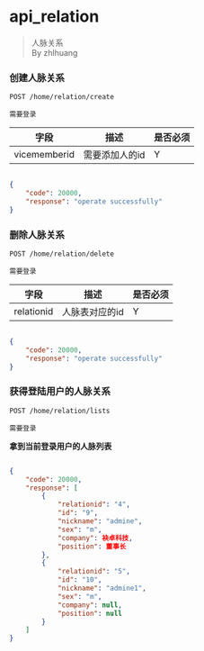 api_relation
===
>  人脉关系  
> By zhlhuang


### 创建人脉关系  
`POST /home/relation/create`  

`需要登录`  

字段  |描述 |  是否必须 
------------ | -------------| -------------
vicememberid | 需要添加人的id    | Y


```json

{
    "code": 20000,
    "response": "operate successfully"
}

```




### 删除人脉关系  
`POST /home/relation/delete` 

`需要登录`   

字段  |描述 |  是否必须 
------------ | -------------| -------------
relationid | 人脉表对应的id    | Y



```json

{
    "code": 20000,
    "response": "operate successfully"
}

```




### 获得登陆用户的人脉关系
`POST /home/relation/lists`  

`需要登录`  

**拿到当前登录用户的人脉列表**

```json

{
    "code": 20000,
    "response": [
        {
            "relationid": "4",
            "id": "9",
            "nickname": "admine",
            "sex": "m",
            "company": 袂卓科技,
            "position": 董事长
        },
        {
            "relationid": "5",
            "id": "10",
            "nickname": "admine1",
            "sex": "m",
            "company": null,
            "position": null
        }
    ]
}

```
